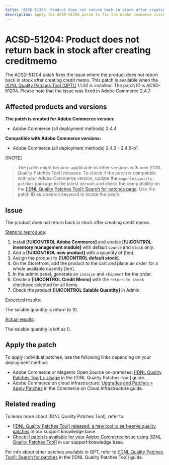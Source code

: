 ```yaml
---
title: "ACSD-51204: Product does not return back in stock after creating credit memo"
description: Apply the ACSD-51204 patch to fix the Adobe Commerce issue where the product does not return back in stock after creating credit memo.
---
```

# ACSD-51204: Product does not return back in stock after creating creditmemo

The ACSD-51204 patch fixes the issue where the product does not return back in stock after creating credit memo. This patch is available when the [[!DNL Quality Patches Tool (QPT)]](/help/announcements/adobe-commerce-announcements/magento-quality-patches-released-new-tool-to-self-serve-quality-patches.md) 1.1.32 is installed. The patch ID is ACSD-51204. Please note that the issue was fixed in Adobe Commerce 2.4.7.

## Affected products and versions

**The patch is created for Adobe Commerce version:**

* Adobe Commerce (all deployment methods) 2.4.4

**Compatible with Adobe Commerce versions:**

* Adobe Commerce (all deployment methods)  2.4.3 - 2.4.6-p1

[!NOTE]
>
>The patch might become applicable to other versions with new [!DNL Quality Patches Tool] releases. To check if the patch is compatible with your Adobe Commerce version, update the `magento/quality-patches` package to the latest version and check the compatibility on the [[!DNL Quality Patches Tool]: Search for patches page](https://experienceleague.adobe.com/tools/commerce-quality-patches/index.html). Use the patch ID as a search keyword to locate the patch.

## Issue

The product does not return back in stock after creating credit memo.

<u>Steps to reproduce</u>:

1. Install **[!UICONTROL Adobe Commerce]** and enable **[!UICONTROL inventory management module]** with default `source` and `stock` only.
1. Add a **[!UICONTROL new product]** with a quantity of [ten].
1. Assign the product to **[!UICONTROL default stock]**.
1. On the Storefront, add the product to the cart and place an order for a whole available quantity [ten].
1. In the admin panel, generate an `invoice` and `shipment` for the order.
1. Create a **[!UICONTROL Credit Memo]** with the `return to stock` checkbox selected for all items.
1. Check the product **[!UICONTROL Salable Quantity]** in Admin.

<u>Expected results</u>:

The salable quantity is return to 10.

<u>Actual results</u>:

The salable quantity is left as 0.

## Apply the patch

To apply individual patches, use the following links depending on your deployment method:

* Adobe Commerce or Magento Open Source on-premises: [[!DNL Quality Patches Tool] > Usage](https://experienceleague.adobe.com/docs/commerce-operations/tools/quality-patches-tool/usage.html) in the [!DNL Quality Patches Tool] guide.
* Adobe Commerce on cloud infrastructure: [Upgrades and Patches > Apply Patches](https://experienceleague.adobe.com/docs/commerce-cloud-service/user-guide/develop/upgrade/apply-patches.html) in the Commerce on Cloud Infrastructure guide.

## Related reading

To learn more about [!DNL Quality Patches Tool], refer to:

* [[!DNL Quality Patches Tool] released: a new tool to self-serve quality patches](/help/announcements/adobe-commerce-announcements/magento-quality-patches-released-new-tool-to-self-serve-quality-patches.md) in our support knowledge base.
* [Check if patch is available for your Adobe Commerce issue using [!DNL Quality Patches Tool]](/help/support-tools/patches-available-in-qpt-tool/check-patch-for-magento-issue-with-magento-quality-patches.md) in our support knowledge base.

For info about other patches available in QPT, refer to [[!DNL Quality Patches Tool]: Search for patches](https://experienceleague.adobe.com/tools/commerce-quality-patches/index.html) in the [!DNL Quality Patches Tool] guide.
